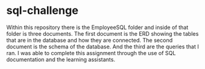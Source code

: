 # sql-challenge
Within this repository there is the EmployeeSQL folder and inside of that folder is three documents. The first document is the ERD showing the tables that are in the database and how they are connected. The second document is the schema of the database. And the third are the queries that I ran. 
I was able to complete this assignment through the use of SQL documentation and the learning assistants. 
